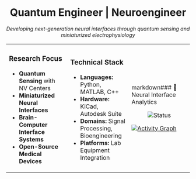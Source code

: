 <div align="center">

# Quantum Engineer | Neuroengineer

*Developing next-generation neural interfaces through quantum sensing and miniaturized electrophysiology*



<table>
<tr>
<td width="33%">

### Research Focus
- **Quantum Sensing** with NV Centers
- **Miniaturized Neural Interfaces**
- **Brain-Computer Interface Systems**
- **Open-Source Medical Devices**

</td>
<td width="33%">

### Technical Stack
- **Languages:** Python, MATLAB, C++
- **Hardware:** KiCad, Autodesk Suite
- **Domains:** Signal Processing, Bioengineering
- **Platforms:** Lab Equipment Integration

</td>
<td width="33%">

markdown### 🧠 Neural Interface Analytics
<div align="center">
  <img src="https://readme-typing-svg.herokuapp.com?font=Fira+Code&pause=1000&color=2563EB&center=true&width=435&lines=Quantum+sensing+active...;Neural+patterns+detected...;Interface+optimization+running..." alt="Status" />
</div>

[![Activity Graph](https://github-readme-activity-graph.vercel.app/graph?username=abasalt00&bg_color=ffffff&color=2563eb&line=3b82f6&point=374151&area=true&hide_border=true&height=300&custom_title=Neural%20Activity%20Patterns)](https://github.com/ashutosh00710/github-readme-activity-graph)

</td>
</tr>
</table>


